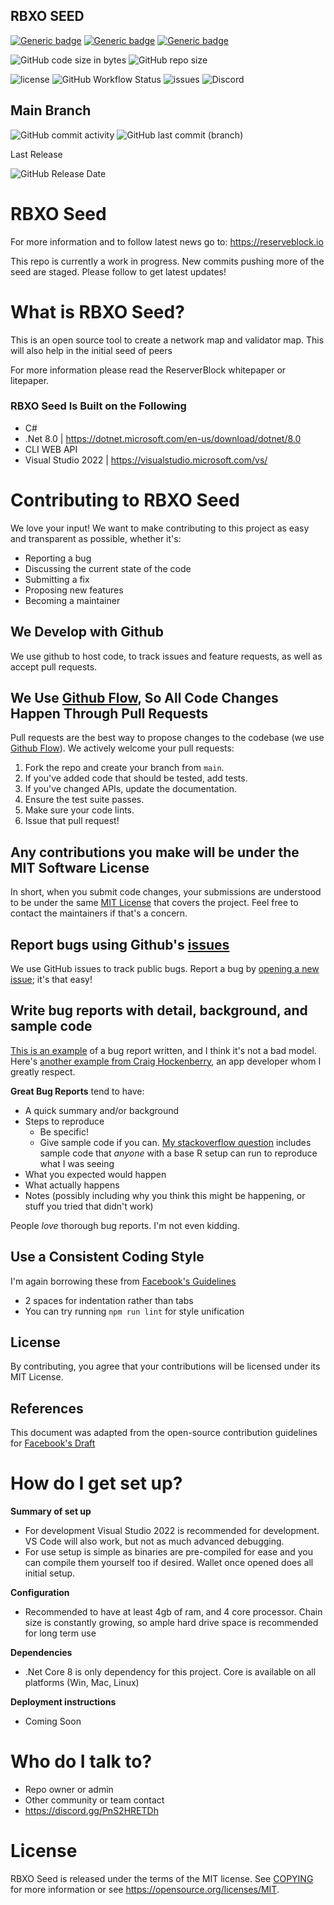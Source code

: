 ## RBXO SEED

[![Generic badge](https://img.shields.io/badge/IDE-VS2022-blue.svg)](https://shields.io/)
[![Generic badge](https://img.shields.io/badge/C%23-10%2E0-blue.svg)](https://shields.io/)
[![Generic badge](https://img.shields.io/badge/%2ENet%20Core-6%2E0-blue.svg)](https://shields.io/)

![GitHub code size in bytes](https://img.shields.io/github/languages/code-size/ReserveBlockIO/RBXOSeed)
![GitHub repo size](https://img.shields.io/github/repo-size/ReserveBlockIO/RBXOSeed)

![license](https://img.shields.io/github/license/ReserveBlockIO/RBXOSeed)
![GitHub Workflow Status](https://img.shields.io/github/actions/workflow/status/ReserveBlockIO/RBXOSeed/dotnet.yml)
![issues](https://img.shields.io/github/issues/ReserveBlockIO/RBXOSeed)
![Discord](https://img.shields.io/discord/917499597692211260?label=discord)

##  Main Branch 
![GitHub commit activity](https://img.shields.io/github/commit-activity/m/ReserveBlockIO/RBXOSeed)
![GitHub last commit (branch)](https://img.shields.io/github/last-commit/ReserveBlockIO/RBXOSeed/main)

Last Release

![GitHub Release Date](https://img.shields.io/github/release-date/ReserveBlockIO/RBXOSeed)

# RBXO Seed
For more information and to follow latest news go to:
https://reserveblock.io

This repo is currently a work in progress. New commits pushing more of the seed are staged. Please follow to get latest updates!

# What is RBXO Seed?
This is an open source tool to create a network map and validator map. This will also help in the initial seed of peers

For more information please read the ReserverBlock whitepaper or litepaper.

### RBXO Seed Is Built on the Following ###

* C#
* .Net 8.0 | https://dotnet.microsoft.com/en-us/download/dotnet/8.0
* CLI WEB API
* Visual Studio 2022 | https://visualstudio.microsoft.com/vs/

# Contributing to RBXO Seed
We love your input! We want to make contributing to this project as easy and transparent as possible, whether it's:

- Reporting a bug
- Discussing the current state of the code
- Submitting a fix
- Proposing new features
- Becoming a maintainer

## We Develop with Github
We use github to host code, to track issues and feature requests, as well as accept pull requests.

## We Use [Github Flow](https://guides.github.com/introduction/flow/index.html), So All Code Changes Happen Through Pull Requests
Pull requests are the best way to propose changes to the codebase (we use [Github Flow](https://guides.github.com/introduction/flow/index.html)). We actively welcome your pull requests:

1. Fork the repo and create your branch from `main`.
2. If you've added code that should be tested, add tests.
3. If you've changed APIs, update the documentation.
4. Ensure the test suite passes.
5. Make sure your code lints.
6. Issue that pull request!

## Any contributions you make will be under the MIT Software License
In short, when you submit code changes, your submissions are understood to be under the same [MIT License](http://choosealicense.com/licenses/mit/) that covers the project. Feel free to contact the maintainers if that's a concern.

## Report bugs using Github's [issues](https://github.com/briandk/transcriptase-atom/issues)
We use GitHub issues to track public bugs. Report a bug by [opening a new issue](); it's that easy!

## Write bug reports with detail, background, and sample code
[This is an example](http://stackoverflow.com/q/12488905/180626) of a bug report written, and I think it's not a bad model. Here's [another example from Craig Hockenberry](http://www.openradar.me/11905408), an app developer whom I greatly respect.

**Great Bug Reports** tend to have:

- A quick summary and/or background
- Steps to reproduce
  - Be specific!
  - Give sample code if you can. [My stackoverflow question](http://stackoverflow.com/q/12488905/180626) includes sample code that *anyone* with a base R setup can run to reproduce what I was seeing
- What you expected would happen
- What actually happens
- Notes (possibly including why you think this might be happening, or stuff you tried that didn't work)

People *love* thorough bug reports. I'm not even kidding.

## Use a Consistent Coding Style
I'm again borrowing these from [Facebook's Guidelines](https://github.com/facebook/draft-js/blob/a9316a723f9e918afde44dea68b5f9f39b7d9b00/CONTRIBUTING.md)

* 2 spaces for indentation rather than tabs
* You can try running `npm run lint` for style unification

## License
By contributing, you agree that your contributions will be licensed under its MIT License.

## References
This document was adapted from the open-source contribution guidelines for [Facebook's Draft](https://github.com/facebook/draft-js/blob/a9316a723f9e918afde44dea68b5f9f39b7d9b00/CONTRIBUTING.md)


# How do I get set up?

**Summary of set up**

- For development Visual Studio 2022 is recommended for development. VS Code will also work, but not as much advanced debugging.
- For use setup is simple as binaries are pre-compiled for ease and you can compile them yourself too if desired. Wallet once opened does all initial setup.

**Configuration**

- Recommended to have at least 4gb of ram, and 4 core processor. Chain size is constantly growing, so ample hard drive space is recommended for long term use

**Dependencies**

- .Net Core 8 is only dependency for this project. Core is available on all platforms (Win, Mac, Linux)

**Deployment instructions**
- Coming Soon

# Who do I talk to? ###

* Repo owner or admin
* Other community or team contact
* https://discord.gg/PnS2HRETDh

# License

RBXO Seed is released under the terms of the MIT license. See [COPYING](COPYING) for more
information or see https://opensource.org/licenses/MIT.

